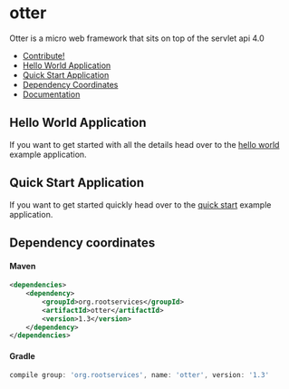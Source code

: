 # otter
Otter is a micro web framework that sits on top of the servlet api 4.0 

- [Contribute!](/docs/Contribute.md)
- [Hello World Application](#hello-world-application)
- [Quick Start Application](#quick-start-application)
- [Dependency Coordinates](#dependency-coordinates)
- [Documentation](/docs/Documentation.md)

## Hello World Application
If you want to get started with all the details head over to the [hello world](/hello-world) 
example application.

## Quick Start Application
If you want to get started quickly head over to the [quick start](/quick-start) 
example application.

## Dependency coordinates
#### Maven
```xml
<dependencies>
    <dependency>
        <groupId>org.rootservices</groupId>
        <artifactId>otter</artifactId>
        <version>1.3</version>
    </dependency>
</dependencies>
```

#### Gradle
```groovy
compile group: 'org.rootservices', name: 'otter', version: '1.3'
```